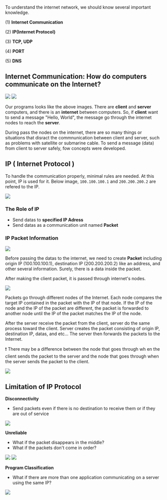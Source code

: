 To understand the internet network, we should know several important knowledge.   

(1) **Internet Communication**   

(2) **IP(Internet Protocol)**   

(3) **TCP, UDP**   

(4) **PORT**   

(5) **DNS**   

## Internet Communication: How do computers communicate on the Internet?
![](https://github.com/jinscodes/Blog_nextJS/assets/87598134/39ba4942-53cd-4fd3-a378-b7451ba90b41)
![](https://github.com/jinscodes/Blog_nextJS/assets/87598134/a30a14e7-c14a-4640-9131-09b3d08b2988)

Our programs looks like the above images. There are **client** and **server** computers, and there is an **internet** between computers. So, if **client** want to send a message "Hello, World", the message go through the internet nodes to reach the **server**.

During pass the nodes on the internet, there are so many things or situations that disract the commnunication between client and server, such as problems with satellite or submarine cable. To send a message (data) from client to server safely, fow concepts were developed.

## IP ( Internet Protocol )
To handle the communication properly, minimal rules are needed. At this point, IP is used for it. Below image, `100.100.100.1` and `200.200.200.2` are refered to the IP.

![](https://github.com/jinscodes/Blog_nextJS/assets/87598134/b3b59a9b-6416-4dd9-8924-a3d1af9ff3cb)

### The Role of IP
- Send datas to **specified IP Adress**
- Send datas as a communication unit named **Packet** 

### IP Packet Information
![](https://github.com/jinscodes/Blog_nextJS/assets/87598134/cf2d61a4-b512-41e0-98bc-def57416fe10)

Before passing the datas to the internet, we need to create **Packet** including origin IP (100.100.100.1), destination IP (200.200.200.2) like an address, and other several information. Surely, there is a data inside the packet.

After making the client packet, it is passed through internet's nodes.

![](https://github.com/jinscodes/Blog_nextJS/assets/87598134/14088a50-965d-41fc-ae67-6961a138a63e)

Packets go through different nodes of the Internet. Each node compares the target IP contained in the packet with the IP of that node. If the IP of the node and the IP of the packet are different, the packet is forwarded to another node until the IP of the packet matches the IP of the node.

After the server receive the packet from the client, server do the same process toward the client. Server creates the packet consisting of origin IP, destination IP, datas, and etc... The server then forwards the packets to the Internet. 

❗️ There may be a difference between the node that goes through wh en the client sends the packet to the server and the node that goes through when the server sends the packet to the client.

![](https://github.com/jinscodes/Blog_nextJS/assets/87598134/66155d4a-ed4a-449b-9eac-49118caa2a09)

## Limitation of IP Protocol
**Disconnectivity**   
- Send packets even if there is no destination to receive them or if they are out of service

![](https://github.com/jinscodes/Blog_nextJS/assets/87598134/2252c109-6187-4caa-946e-f3d226915d2c)

**Unreliable**
- What if the packet disappears in the middle?
- What if the packets don't come in order?

![](https://github.com/jinscodes/Blog_nextJS/assets/87598134/108e8319-7f40-4342-838f-8951a8cb7c1c)
![](https://github.com/jinscodes/Blog_nextJS/assets/87598134/9c3afedb-f0d7-4711-8346-69246a1a3d63)


**Program Classification**
- What if there are more than one application communicating on a server using the same IP?

![](https://github.com/jinscodes/Blog_nextJS/assets/87598134/5c370f56-20d4-426d-b8dc-680371ff5dd0)